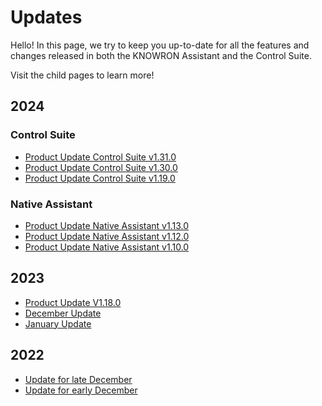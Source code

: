 # Updates

Hello! In this page, we try to keep you up-to-date for all the features and changes released in both the KNOWRON Assistant and the Control Suite.

Visit the child pages to learn more!

## 2024

### Control Suite
- [Product Update Control Suite v1.31.0](2024/product_update_control_suite_v1.31.0.en.md)
- [Product Update Control Suite v1.30.0](2024/product_update_control_suite_v1.30.0.en.md)
- [Product Update Control Suite v1.19.0](2024/product_update_control_suite_v1.19.0.en.md)

### Native Assistant
- [Product Update Native Assistant v1.13.0](2024/product_update_native_assistant_v1.13.0.en.md)
- [Product Update Native Assistant v1.12.0](2024/product_update_native_assistant_v1.12.0.en.md)
- [Product Update Native Assistant v1.10.0](2024/product_update_native_assistant_v1.10.0.en.md)

## 2023

- [Product Update V1.18.0](2023/v1.18.0.en.md)
- [December Update](2023/december_update.en.md)
- [January Update](2023/late_jan_update.md)

## 2022

- [Update for late December](2022/2022-late-dec-update.md)
- [Update for early December](2022/2022-early_dec_updated.md)


